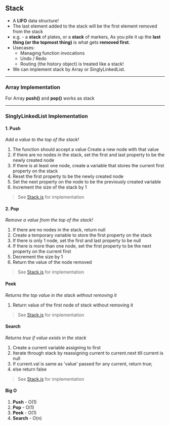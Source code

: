 ## Stack

- A **LIFO** data structure!
- The last element added to the stack will be the first element removed from the stack
- e.g. - a **stack** of plates, or a **stack** of markers, As you pile it up the **last thing (or the topmost thing)** is what gets **removed first**.
- Usecases:
  - Managing function invocations
  - Undo / Redo
  - Routing (the history object) is treated like a stack!
- We can implement stack by Array or SinglyLinkedList.

---

### Array Implementation

For Array **push()** and **pop()** works as stack

---

### SinglyLinkedList Implementation

#### 1. Push

_Add a value to the top of the stack!_

1. The function should accept a value
   Create a new node with that value
2. If there are no nodes in the stack, set the first and last property to be the newly created node
3. If there is at least one node, create a variable that stores the current first property on the stack
4. Reset the first property to be the newly created node
5. Set the next property on the node to be the previously created variable
6. Increment the size of the stack by 1

> See [Stack.js](Stack.js) for implementation

#### 2. Pop

_Remove a value from the top of the stack!_

1. If there are no nodes in the stack, return null
2. Create a temporary variable to store the first property on the stack
3. If there is only 1 node, set the first and last property to be null
4. If there is more than one node, set the first property to be the next property on the current first
5. Decrement the size by 1
6. Return the value of the node removed

> See [Stack.js](Stack.js) for implementation

#### Peek

_Returns the top value in the stack without removing it_

1. Return value of the first node of stack without removing it

> See [Stack.js](Stack.js) for implementation

#### Search

_Returns true if value exists in the stack_

1. Create a current variable assigning to first
2. Iterate through stack by reassigning current to current.next till current is null
3. If current.val is same as 'value' passed for any current, return true;
4. else return false

> See [Stack.js](Stack.js) for implementation

#### Big O

1. **Push** - O(1)
2. **Pop** - O(1)
3. **Peek** - O(1)
4. **Search** - O(n)
